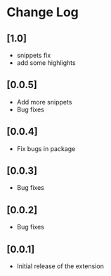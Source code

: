 # Change Log
## [1.0]
* snippets fix
* add some highlights 
## [0.0.5]
* Add more snippets
* Bug fixes
## [0.0.4]
* Fix bugs in package
## [0.0.3]
* Bug fixes
## [0.0.2]
* Bug fixes
## [0.0.1]

* Initial release of the extension
